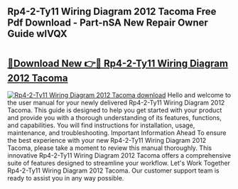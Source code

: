 ## Rp4-2-Ty11 Wiring Diagram 2012 Tacoma Free Pdf Download - Part-nSA New Repair Owner Guide wIVQX

# <h2><a href="http://dfskbq.blite.top/?on=Rp4-2-Ty11+Wiring+Diagram+2012+Tacoma">🔗Download New 👉🔴 Rp4-2-Ty11 Wiring Diagram 2012 Tacoma</a></h2>

[![Rp4-2-Ty11 Wiring Diagram 2012 Tacoma download](https://i.imgur.com/lujVjoI.png)](http://dfskbq.blite.top/?on=Rp4-2-Ty11+Wiring+Diagram+2012+Tacoma)
Hello and welcome to the user manual for your newly delivered Rp4-2-Ty11 Wiring Diagram 2012 Tacoma. This guide is designed to help you get started with your product and provide you with a thorough understanding of its features, functions, and capabilities. You will find instructions for installation, usage, maintenance, and troubleshooting. Important Information Ahead To ensure the best experience with your new Rp4-2-Ty11 Wiring Diagram 2012 Tacoma, please take a moment to review this manual thoroughly. This innovative Rp4-2-Ty11 Wiring Diagram 2012 Tacoma offers a comprehensive suite of features designed to streamline your workflow. Let's Work Together Rp4-2-Ty11 Wiring Diagram 2012 Tacoma. Our customer support team is ready to assist you in any way possible.
